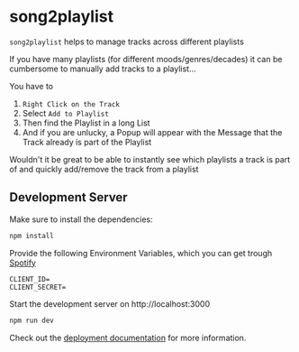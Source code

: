 # song2playlist
```song2playlist``` helps to manage tracks across different playlists

If you have many playlists (for different moods/genres/decades) it can be cumbersome to manually add tracks to a playlist...  

You have to 
1. ```Right Click on the Track```
2. Select ```Add to Playlist```
3. Then find the Playlist in a long List
4. And if you are unlucky, a Popup will appear with the Message that the Track already is part of the Playlist

Wouldn't it be great to be able to instantly see which playlists a track is part of and quickly add/remove the track from a playlist

## Development Server

Make sure to install the dependencies:
```bash
npm install
```
Provide the following Environment Variables, which you can get trough [Spotify](https://developer.spotify.com/documentation/general/guides/authorization/app-settings/)
```dotenv
CLIENT_ID=
CLIENT_SECRET=
```
Start the development server on http://localhost:3000

```bash
npm run dev
```

Check out the [deployment documentation](https://nuxt.com/docs/getting-started/deployment) for more information.
